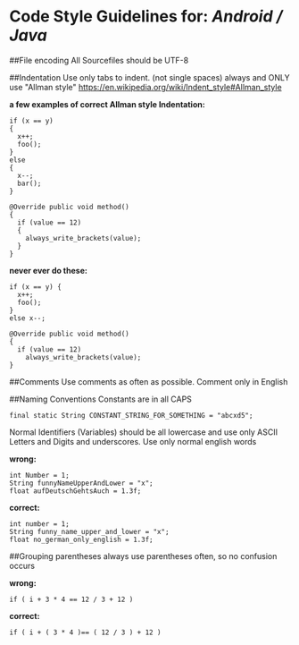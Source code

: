 # Code Style Guidelines for: ***Android / Java***


##File encoding
All Sourcefiles should be UTF-8

##Indentation
Use only tabs to indent. (not single spaces)
always and ONLY use "Allman style" https://en.wikipedia.org/wiki/Indent_style#Allman_style

**a few examples of correct Allman style Indentation:**
```
if (x == y) 
{
  x++;
  foo();
} 
else 
{
  x--;
  bar();
}
```

```
@Override public void method()
{
  if (value == 12)
  {
    always_write_brackets(value);
  }
}
```

**never ever do these:**
```
if (x == y) {
  x++;
  foo();
} 
else x--;
```

```
@Override public void method()
{
  if (value == 12)
    always_write_brackets(value);
}
```



##Comments
Use comments as often as possible.
Comment only in English

##Naming Conventions
Constants are in all CAPS
```
final static String CONSTANT_STRING_FOR_SOMETHING = "abcxd5";
```
Normal Identifiers (Variables) should be all lowercase and use only ASCII Letters and Digits and underscores.
Use only normal english words

**wrong:**
```
int Number = 1;
String funnyNameUpperAndLower = "x";
float aufDeutschGehtsAuch = 1.3f;
```
**correct:**
```
int number = 1;
String funny_name_upper_and_lower = "x";
float no_german_only_english = 1.3f;
```

##Grouping parentheses
always use parentheses often, so no confusion occurs

**wrong:**
```
if ( i + 3 * 4 == 12 / 3 + 12 )
```

**correct:**
```
if ( i + ( 3 * 4 )== ( 12 / 3 ) + 12 )
```

